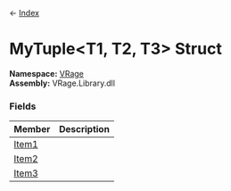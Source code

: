 ← [Index](Api-Index)

# MyTuple&lt;T1, T2, T3&gt; Struct

**Namespace:** [VRage](VRage)  
**Assembly:** VRage.Library.dll

### Fields

|Member|Description|
|---|---|
|[Item1](VRage.MyTuple`3.Item1)||
|[Item2](VRage.MyTuple`3.Item2)||
|[Item3](VRage.MyTuple`3.Item3)||

